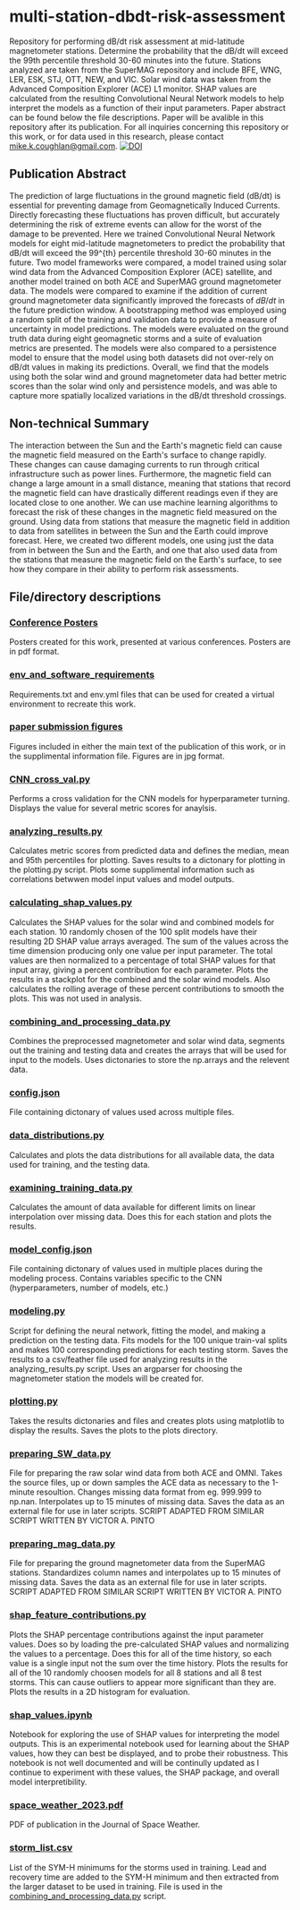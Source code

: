 # multi-station-dbdt-risk-assessment
Repository for performing dB/dt risk assessment at mid-latitude magnetometer stations. Determine the probability that the dB/dt will exceed the 99th percentile threshold 30-60 minutes into the future. Stations analyzed are taken from the SuperMAG repository and include BFE, WNG, LER, ESK, STJ, OTT, NEW, and VIC. Solar wind data was taken from the Advanced Composition Explorer (ACE) L1 monitor. SHAP values are calculated from the resulting Convolutional Neural Network models to help interpret the models as a function of their input parameters. Paper abstract can be found below the file descriptions. Paper will be avalible in this repository after its publication. For all inquiries concerning this repository or this work, or for data used in this research, please contact mike.k.coughlan@gmail.com. [![DOI](https://zenodo.org/badge/536595034.svg)](https://zenodo.org/badge/latestdoi/536595034)

## Publication Abstract
The prediction of large fluctuations in the ground magnetic field (dB/dt) is essential for preventing damage from Geomagnetically Induced Currents. Directly forecasting these fluctuations has proven difficult, but accurately determining the risk of extreme events can allow for the worst of the damage to be prevented. Here we trained Convolutional Neural Network models for eight mid-latitude magnetometers to predict the probability that dB/dt will exceed the 99^{th} percentile threshold 30-60 minutes in the future. Two model frameworks were compared, a model trained using solar wind data from the Advanced Composition Explorer (ACE) satellite, and another model trained on both ACE and SuperMAG ground magnetometer data. The models were compared to examine if the addition of current ground magnetometer data significantly improved the forecasts of $dB/dt$ in the future prediction window. A bootstrapping method was employed using a random split of the training and validation data to provide a measure of uncertainty in model predictions. The models were evaluated on the ground truth data during eight geomagnetic storms and a suite of evaluation metrics are presented. The models were also compared to a persistence model to ensure that the model using both datasets did not over-rely on dB/dt values in making its predictions. Overall, we find that the models using both the solar wind and ground magnetometer data had better metric scores than the solar wind only and persistence models, and was able to capture more spatially localized variations in the dB/dt threshold crossings.

## Non-technical Summary
The interaction between the Sun and the Earth's magnetic field can cause the magnetic field measured on the Earth's surface to change rapidly. These changes can cause damaging currents to run through critical infrastructure such as power lines. Furthermore, the magnetic field can change a large amount in a small distance, meaning that stations that record the magnetic field can have drastically different readings even if they are located close to one another. We can use machine learning algorithms to forecast the risk of these changes in the magnetic field measured on the ground. Using data from stations that measure the magnetic field in addition to data from satellites in between the Sun and the Earth could improve forecast. Here, we created two different models, one using just the data from in between the Sun and the Earth, and one that also used data from the stations that measure the magnetic field on the Earth's surface, to see how they compare in their ability to perform risk assessments.

## File/directory descriptions

### [Conference Posters](/conference%20posters/)
Posters created for this work, presented at various conferences. Posters are in pdf format.

### [env_and_software_requirements](/env_and_software_requirements/)
Requirements.txt and env.yml files that can be used for created a virtual environment to recreate this work.

### [paper submission figures](/paper%20submission%20figures/)
Figures included in either the main text of the publication of this work, or in the supplimental information file. Figures are in jpg format.

### [CNN_cross_val.py](/CNN_cross_val.py)
Performs a cross validation for the CNN models for hyperparameter turning. Displays the value for several metric scores for anaylsis.

### [analyzing_results.py](/analyzing_results.py)
Calculates metric scores from predicted data and defines the median, mean and 95th percentiles for plotting. Saves results to a dictonary for plotting in the plotting.py script. Plots some supplimental information such as correlations betwwen model input values and model outputs.

### [calculating_shap_values.py](/calculating_shap_values.py)
Calculates the SHAP values for the solar wind and combined models for each station. 10 randomly chosen of the 100 split models have their resulting 2D SHAP value arrays averaged. The sum of the values across the time dimension producing only one value per input parameter. The total values are then normalized to a percentage of total SHAP values for that input array, giving a percent contribution for each parameter. Plots the results in a stackplot for the combined and the solar wind models. Also calculates the rolling average of these percent contributions to smooth the plots. This was not used in analysis.

### [combining_and_processing_data.py](/combining_and_processing_data.py)
Combines the preprocessed magnetometer and solar wind data, segments out the training and testing data and creates the arrays that will be used for input to the models. Uses dictonaries to store the np.arrays and the relevent data.

### [config.json](/config.json)
File containing dictonary of values used across multiple files.

### [data_distributions.py](/data_distributions.py)
Calculates and plots the data distributions for all available data, the data used for training, and the testing data.

### [examining_training_data.py](/examining_training_data.py)
Calculates the amount of data available for different limits on linear interpolation over missing data. Does this for each station and plots the results.

### [model_config.json](/model_config.json)
File containing dictonary of values used in multiple places during the modeling process. Contains variables specific to the CNN (hyperparameters, number of models, etc.)

### [modeling.py](/modeling.py)
Script for defining the neural network, fitting the model, and making a prediction on the testing data. Fits models for the 100 unique train-val splits and makes 100 corresponding predictions for each testing storm. Saves the results to a csv/feather file used for analyzing results in the analyzing_results.py script. Uses an argparser for choosing the magnetometer station the models will be created for.

### [plotting.py](/plotting.py)
Takes the results dictonaries and files and creates plots using matplotlib to display the results. Saves the plots to the plots directory.

### [preparing_SW_data.py](/preparing_SW_data.py)
File for preparing the raw solar wind data from both ACE and OMNI. Takes the source files, up or down samples the ACE data as necessary to the 1-minute resoultion. Changes missing data format from eg. 999.999 to np.nan. Interpolates up to 15 minutes of missing data. Saves the data as an external file for use in later scripts. SCRIPT ADAPTED FROM SIMILAR SCRIPT WRITTEN BY VICTOR A. PINTO

### [preparing_mag_data.py](/preparing_mag_data.py)
File for preparing the ground magnetometer data from the SuperMAG stations. Standardizes column names and interpolates up to 15 minutes of missing data. Saves the data as an external file for use in later scripts. SCRIPT ADAPTED FROM SIMILAR SCRIPT WRITTEN BY VICTOR A. PINTO

### [shap_feature_contributions.py](/shap_feature_contributions.py)
Plots the SHAP percentage contributions against the input parameter values. Does so by loading the pre-calculated SHAP values and normalizing the values to a percentage. Does this for all of the time history, so each value is a single input not the sum over the time history. Plots the results for all of the 10 randomly choosen models for all 8 stations and all 8 test storms. This can cause outliers to appear more significant than they are. Plots the results in a  2D histogram for evaluation.

### [shap_values.ipynb](/shap_values.ipynb)
Notebook for exploring the use of SHAP values for interpreting the model outputs. This is an experimental notebook used for learning about the SHAP values, how they can best be displayed, and to probe their robustness. This notebook is not well documented and will be continully updated as I continue to experiment with these values, the SHAP package, and overall model interpretibility.

### [space_weather_2023.pdf](/space_weather_2023.pdf)
PDF of publication in the Journal of Space Weather.

### [storm_list.csv](/stormList.csv)
List of the SYM-H minimums for the storms used in training. Lead and recovery time are added to the SYM-H minimum and then extracted from the larger dataset to be used in training. File is used in the [combining_and_processing_data.py](/combining_and_processing_data.py) script.

